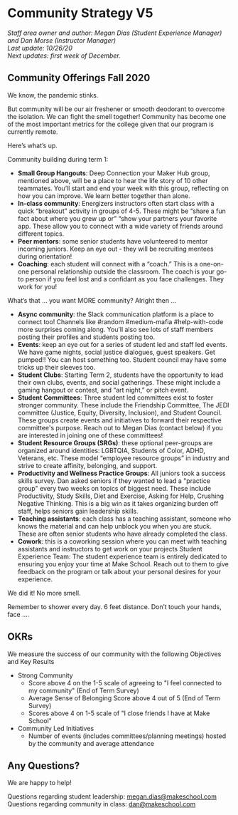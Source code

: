 # Community Strategy V5  
*Staff area owner and author: Megan Dias (Student Experience Manager) and Dan Morse (Instructor Manager)* <br>
*Last update: 10/26/20* <br>
*Next updates: first week of December.* <br>

## Community Offerings Fall 2020

We know, the pandemic stinks. 

But community will be our air freshener or smooth deodorant to overcome the isolation. We can fight the smell together! Community has become one of the most important metrics for the college given that our program is currently remote.

Here’s what’s up.

Community building during term 1:
* **Small Group Hangouts**: Deep Connection your Maker Hub group, mentioned above, will be a place to hear the life story of 10 other teammates. You’ll start and end your week with this group, reflecting on how you can improve. We learn better together than alone.
* **In-class community**: Energizers instructors often start class with a quick “breakout” activity in groups of 4-5. These might be “share a fun fact about where you grew up or” “show your partners your favorite app. These allow you to connect with a wide variety of friends around different topics.
* **Peer mentors**: some senior students have volunteered to mentor incoming juniors. Keep an eye out - they will be recruiting mentees during orientation!
* **Coaching**: each student will connect with a “coach.” This is a one-on-one personal relationship outside the classroom. The coach is your go-to person if you feel lost and a confidant as you face challenges. They work for you!

What’s that … you want MORE community? Alright then …

* **Async community**: the Slack communication platform is a place to connect too! Channels like #random #medium-mafia #help-with-code more surprises coming along. You’ll also see lots of staff members posting their profiles and students posting too.
* **Events**: keep an eye out for a series of student led and staff led events. We have game nights, social justice dialogues, guest speakers. Get pumped!! You can host something too. Student council may have some tricks up their sleeves too.
* **Student Clubs**: Starting Term 2, students have the opportunity to lead their own clubs, events, and social gatherings. These might include a gaming hangout or contest, and “art night,” or pitch event.
* **Student Committees**: Three student led committees exist to foster stronger community. These include the Friendship Committee, The JEDI committee (Justice, Equity, Diversity, Inclusion), and Student Council. These groups create events and initiatives to forward their respective committee's purpose. Reach out to Megan Dias (contact below) if you are interested in joining one of these committees!
* **Student Resource Groups (SRGs)**: these optional peer-groups are organized around identities: LGBTQIA, Students of Color, ADHD, Veterans, etc. These model “employee resource groups” in industry and strive to create affinity, belonging, and support.
* **Productivity and Wellness Practice Groups**: All juniors took a success skills survey. Dan asked seniors if they wanted to lead a "practice group" every two weeks on topics of biggest need. These include Productivity, Study Skills, Diet and Exercise, Asking for Help, Crushing Negative Thinking. This is a big win as it takes organizing burden off staff, helps seniors gain leadership skills.
* **Teaching assistants**: each class has a teaching assistant, someone who knows the material and can help unblock you when you are stuck. These are often senior students who have already completed the class.
* **Cowork**: this is a coworking session where you can meet with teaching assistants and instructors to get work on your projects
Student Experience Team: The student experience team is entirely dedicated to ensuring you enjoy your time at Make School. Reach out to them to give feedback on the program or talk about your personal desires for your experience.

We did it! No more smell.

Remember to shower every day. 6 feet distance. Don’t touch your hands, face ….

## OKRs
We measure the success of our community with the following Objectives and Key Results
- Strong Community
  - Score above 4 on the 1-5 scale of agreeing to "I feel connected to my community" (End of Term Survey)
  - Average Sense of Belonging Score above 4 out of 5 (End of Term Survey)
  - Scores above 4 on 1-5 scale of "I close friends I have at Make School"
- Community Led Initiatives
  - Number of events (includes committees/planning meetings) hosted by the community and average attendance

## Any Questions?

We are happy to help!

Questions regarding student leadership: megan.dias@makeschool.com <br>
Questions regarding community in class: dan@makeschool.com 
